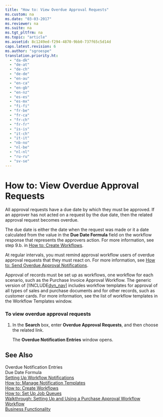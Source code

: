 ```yaml
---
title: "How to: View Overdue Approval Requests"
ms.custom: na
ms.date: "03-03-2017"
ms.reviewer: na
ms.suite: na
ms.tgt_pltfrm: na
ms.topic: "article"
ms.assetid: 8c1249ed-f294-4870-9bb0-737f65c5d14d
caps.latest.revision: 6
ms.author: "sgroespe"
translation.priority.ht: 
  - "da-dk"
  - "de-at"
  - "de-ch"
  - "de-de"
  - "en-au"
  - "en-ca"
  - "en-gb"
  - "en-nz"
  - "es-es"
  - "es-mx"
  - "fi-fi"
  - "fr-be"
  - "fr-ca"
  - "fr-ch"
  - "fr-fr"
  - "is-is"
  - "it-ch"
  - "it-it"
  - "nb-no"
  - "nl-be"
  - "nl-nl"
  - "ru-ru"
  - "sv-se"
---
```

# How to: View Overdue Approval Requests
All approval requests have a due date by which they must be approved. If an approver has not acted on a request by the due date, then the related approval request becomes overdue.  
  
 The due date is either the date when the request was made or it a date calculated from the value in the **Due Date Formula** field on the workflow response that represents the approvers action. For more information, see step 9.b. in [How to: Create Workflows](../../BusinessFunctionality/Workflow/how-to-create-workflows.md).  
  
 At regular intervals, you must remind approval workflow users of overdue approval requests that they must react on. For more information, see [How to: Send Overdue Approval Notifications](../../BusinessFunctionality/Workflow/how-to-send-overdue-approval-notifications.md).  
  
 Approval of records must be set up as workflows, one workflow for each scenario, such as the Purchase Invoice Approval Workflow. The generic version of [!INCLUDE[dyn_nav](../../ApplicationDesign/includes/dyn_nav_md.md)] includes workflow templates for approval of all types of sales and purchase documents and for other records, such as customer cards. For more information, see the list of workflow templates in the Workflow Templates window.  
  
### To view overdue approval requests  
  
1.  In the **Search** box, enter **Overdue Approval Requests**, and then choose the related link.  
  
     The **Overdue Notification Entries** window opens.  
  
## See Also  
 Overdue Notification Entries   
 Due Date Formula   
 [Setting Up Workflow Notifications](../../BusinessFunctionality/Workflow/setting-up-workflow-notifications.md)   
 [How to: Manage Notification Templates](../../BusinessFunctionality/Workflow/how-to-manage-notification-templates.md)   
 [How to: Create Workflows](../../BusinessFunctionality/Workflow/how-to-create-workflows.md)   
 [How to: Set Up Job Queues](../../SetupAndAdministration/how-to-set-up-job-queues.md)   
 [Walkthrough: Setting Up and Using a Purchase Approval Workflow](../../BusinessFunctionality/Workflow/walkthrough-setting-up-and-using-a-purchase-approval-workflow.md)   
 [Workflow](../../BusinessFunctionality/Workflow/workflow.md)   
 [Business Functionality](../Topic/Business%20Functionality.md)